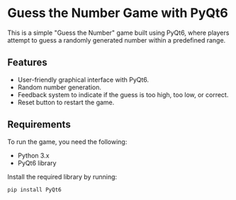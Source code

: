 # Guess the Number Game with PyQt6

This is a simple "Guess the Number" game built using PyQt6, where players attempt to guess a randomly generated number within a predefined range.

## Features
- User-friendly graphical interface with PyQt6.
- Random number generation.
- Feedback system to indicate if the guess is too high, too low, or correct.
- Reset button to restart the game.

## Requirements
To run the game, you need the following:
- Python 3.x
- PyQt6 library

Install the required library by running:
```bash
pip install PyQt6
